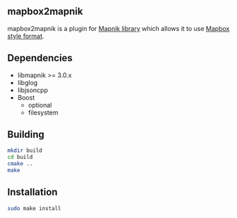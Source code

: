 ## mapbox2mapnik

mapbox2mapnik is a plugin for [Mapnik library](https://github.com/mapnik/mapnik)
which allows it to use [Mapbox style format](https://www.mapbox.com/mapbox-gl-js/style-spec/).

## Dependencies

* libmapnik >= 3.0.x
* libglog
* libjsoncpp
* Boost
    - optional
    - filesystem

## Building

```bash
mkdir build
cd build
cmake ..
make
```

## Installation

```bash
sudo make install
```
